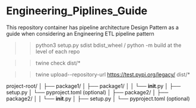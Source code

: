 # Engineering_Piplines_Guide
This repository container has pipeline architecture Design Pattern as a guide when considering an Engineering ETL pipeline pattern

>> python3 setup.py sdist bdist_wheel / python -m build  at the level of each repo

>> twine check dist/*

>> twine upload--repository-url https://test.pypi.org/legacy/ dist/*


project-root/
│
├── package1/
│   ├── package1/
│   │   └── __init__.py
│   ├── setup.py
│   └── pyproject.toml (optional)
│
├── package2/
│   ├── package2/
│   │   └── __init__.py
│   ├── setup.py
│   └── pyproject.toml (optional)
